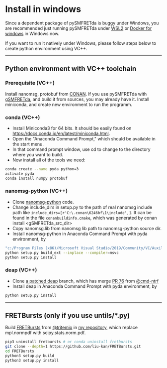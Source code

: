 # Install in windows

Since a dependent package of pySMFRETda is buggy under Windows, you are recommended just running pySMFRETda under [WSL2](https://docs.microsoft.com/en-us/windows/wsl/about) or [Docker for windows](https://docs.docker.com/docker-for-windows/install/) in Windows now. 

If you want to run it natively under Windows, please follow steps below to create python environment using <!--[msys2](https://www.msys2.org/) or -->VC++.
<!--

-----------------------------------------------
## msys2 toolchain
### Prerequisite (msys2)
* Close msys2_shell and run autorebase.bat from cmd in msys2 installation directory, after msys2 installation. 
* Reopen msys2_shell, run ```pacman -Syu``` and ```pacman -S --needed base-devel msys2-devel```.
### virtualenv (msys2)
Install python-pip etc. in msys2
```bash
pacman -S python-pip python-devel protobuf-devel cmake
python3 -m pip install --user pipx
#export PATH=~/.local/bin:$PATH # you can add this line to ~/.bash_profile
python3 -m pipx ensurepath
pipx install virtualenv
virtualenv smfretda
source smfretda/bin/activate
pip install --user numpy protobuf deap
```

### nanomsg-python (msys2)
* Clone [nanomsg](https://github.com/nanomsg/nanomsg), and build the code.
* In nanomsg build directory run ```cmake --install . --prefix /usr``` to install nanomsg in /usr
* Clone [nanomsg-python](https://github.com/tonysimpson/nanomsg-python) code.
* Install nanomsg-python in smfretda environment, by
```bash
python setup.py build
python setup.py install
```

-->
------------------------------------------------------

## Python environment with VC++ toolchain
### Prerequisite (VC++)
Install nanomsg, protobuf from [CONAN](https://conan.io). If you use pySMFRETda with [gSMFRETda](https://github.com/liu-kan/gSMFRETda), and build it from sources, you may already have it.
Install miniconda, and create new environment to run the programm.

### conda (VC++)
* Install Miniconda3 for 64 bits. It should be easily found on https://docs.conda.io/en/latest/miniconda.html.
* Open the "Anaconda Command Prompt," which should be available in the start menu.
* In that command prompt window, use cd to change to the directory where you want to build.
* Now install all of the tools we need:
```bash
conda create --name pyda python=3
activate pyda
conda install numpy protobuf
```

### nanomsg-python (VC++)
* Clone [nanomsg-python](https://github.com/tonysimpson/nanomsg-python) code.
* Change include_dirs in setup.py to the path of real nanomsg include path like ```include_dirs=[r'C:\.conan\6246bf\1\include',]```. It can be found in the file ```conanbuildinfo.cmake```, which was generated by conan install <gSMFRETda_src_dir>
* Copy nanomsg.lib from nanomsg lib path to nanomsg-python source dir.
* Install nanomsg-python in Anaconda Command Prompt with pyda environment, by
```bash
"c:/Program Files (x86)/Microsoft Visual Studio/2019/Community/VC/Auxiliary/Build/vcvars64.bat"
python setup.py build_ext --inplace --compiler=msvc
python setup.py install
```

### deap (VC++)
* Clone [a patched deap](https://github.com/liu-kan/deap) branch, which has merge [PR 76](https://github.com/DEAP/deap/pull/76) from [@cmd-ntrf](https://github.com/cmd-ntrf)
* Install deap in Anaconda Command Prompt with pyda environment, by
```bash
python setup.py install
```
---------------------------------------------------
## FRETBursts (only if you use untils/*.py)
Build [FRETBursts](https://github.com/OpenSMFS/FRETBursts) from [@tritemio](https://github.com/tritemio) in [my repository](https://github.com/liu-kan/FRETBursts), which replace mpl.normpdf with scipy.stats.norm.pdf.
```bash
pip3 uninstall fretbursts # or conda uninstall fretbursts
git clone --depth=1 https://github.com/liu-kan/FRETBursts.git
cd FRETBursts
python3 setup.py build
python3 setup.py install
```